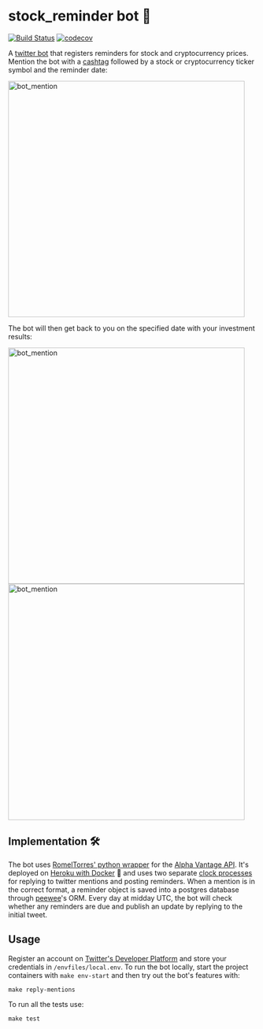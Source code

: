# stock_reminder bot 🤖 
[![Build Status](https://travis-ci.org/luisgc93/stock_reminder_bot.svg?branch=master)](https://travis-ci.org/luisgc93/stock_reminder_bot) [![codecov](https://codecov.io/gh/luisgc93/stock_reminder_bot/branch/master/graph/badge.svg?token=2sx6C5pkSW)](https://codecov.io/gh/luisgc93/stock_reminder_bot)

A [twitter bot](https://twitter.com/stock_reminder) that registers reminders for stock and cryptocurrency prices.
Mention the bot with a [cashtag](https://money.cnn.com/2012/07/31/technology/twitter-cashtag/index.htm) followed by a stock or cryptocurrency ticker symbol and the reminder date:

<img width="480" alt="bot_mention" src="https://user-images.githubusercontent.com/32971373/102701956-09e00480-425d-11eb-8a0e-a38f274db994.png">


The bot will then get back to you on the specified date with your investment results:

<img width="480" alt="bot_mention" src="https://user-images.githubusercontent.com/32971373/102720078-4ad62880-42f2-11eb-942c-9de18e395dc1.png">

<img width="480" alt="bot_mention" src="https://user-images.githubusercontent.com/32971373/102701985-8ffc4b00-425d-11eb-980a-e3a97b45e297.png">

## Implementation 🛠️
The bot uses [RomelTorres' python wrapper](https://github.com/RomelTorres/alpha_vantage) for the [Alpha Vantage API](https://www.alphavantage.co/documentation/). It's deployed on [Heroku with Docker](https://devcenter.heroku.com/articles/build-docker-images-heroku-yml) 🐳 and uses two separate [clock processes](https://devcenter.heroku.com/articles/clock-processes-python) for replying to twitter mentions and posting reminders. When a mention is in the correct format, a reminder object is saved into a postgres database through [peewee](http://docs.peewee-orm.com/en/latest/)'s ORM. Every day at midday UTC, the bot will check whether any reminders are due and publish an update by replying to the initial tweet.

## Usage
Register an account on [Twitter's Developer Platform](https://developer.twitter.com/en) and store your credentials in `/envfiles/local.env`.
To run the bot locally, start the project containers with `make env-start` and then try out the bot's features with:

`make reply-mentions`
 
To run all the tests use:
 
`make test`
